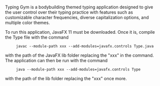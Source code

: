 Typing Gym is a bodybuilding themed typing application designed to give the user control over their 
typing practice with features such as customizable character frequencies, diverse
capitalization options, and multiple color themes. 

To run this application, JavaFX 11 must be downloaded. Once it is, compile the Type file with the command 

         javac --module-path xxx --add-modules=javafx.controls Type.java
  
with the path of the JavaFX lib folder replacing the "xxx" in the command. The application can then be run with the command

         java --module-path xxx --add-modules=javafx.controls Type
  
with the path of the lib folder replacing the "xxx" once more.
